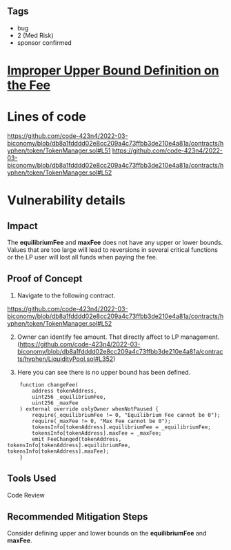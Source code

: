 ## Tags

- bug
- 2 (Med Risk)
- sponsor confirmed

# [Improper Upper Bound Definition on the Fee](https://github.com/code-423n4/2022-03-biconomy-findings/issues/8) 

# Lines of code

https://github.com/code-423n4/2022-03-biconomy/blob/db8a1fdddd02e8cc209a4c73ffbb3de210e4a81a/contracts/hyphen/token/TokenManager.sol#L51
https://github.com/code-423n4/2022-03-biconomy/blob/db8a1fdddd02e8cc209a4c73ffbb3de210e4a81a/contracts/hyphen/token/TokenManager.sol#L52


# Vulnerability details

## Impact

The **equilibriumFee** and **maxFee** does not have any upper or lower bounds. Values that are too large will lead to reversions in several critical functions or the LP user will lost all funds when paying the fee.

## Proof of Concept

1. Navigate to the following contract.

https://github.com/code-423n4/2022-03-biconomy/blob/db8a1fdddd02e8cc209a4c73ffbb3de210e4a81a/contracts/hyphen/token/TokenManager.sol#L52

2. Owner can identify fee amount. That directly affect to LP management. (https://github.com/code-423n4/2022-03-biconomy/blob/db8a1fdddd02e8cc209a4c73ffbb3de210e4a81a/contracts/hyphen/LiquidityPool.sol#L352)

3. Here you can see there is no upper bound has been defined. 

```
    function changeFee(
        address tokenAddress,
        uint256 _equilibriumFee,
        uint256 _maxFee
    ) external override onlyOwner whenNotPaused {
        require(_equilibriumFee != 0, "Equilibrium Fee cannot be 0");
        require(_maxFee != 0, "Max Fee cannot be 0");
        tokensInfo[tokenAddress].equilibriumFee = _equilibriumFee;
        tokensInfo[tokenAddress].maxFee = _maxFee;
        emit FeeChanged(tokenAddress, tokensInfo[tokenAddress].equilibriumFee, tokensInfo[tokenAddress].maxFee);
    }

```

## Tools Used

Code Review

## Recommended Mitigation Steps

Consider defining upper and lower bounds on the **equilibriumFee** and **maxFee**.

